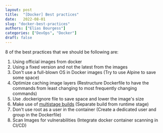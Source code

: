 ```yaml
---
layout: post
title:  "[Docker] Best practices"
date:   2022-08-01
slug: "docker-best-practices"
authors: ["Elias Bourgess"]
categories: ["DevOps", "Docker"]
draft: false
---
```


8 of the best practices that we should be following are:

1.  Using official images from docker
2.  Using a fixed version and not the latest from the images
3.  Don't use a full-blown OS in Docker images (Try to use Alpine to save some space)
4.  Optimize caching image layers (Restructure Dockerfile to have the commands from least changing to most frequently changing commands)
5.  Use .dockerignore file to save space and lower the image's size
6.  Make use of [multistage builds](https://docs.docker.com/develop/develop-images/multistage-build/) (Separate build from runtime stage)
7.  Don't use root as a user in the container (Create a dedicated user and group in the Dockerfile)
8.  Scan Images for vulnerabilities (Integrate docker container scanning in CI/CD)